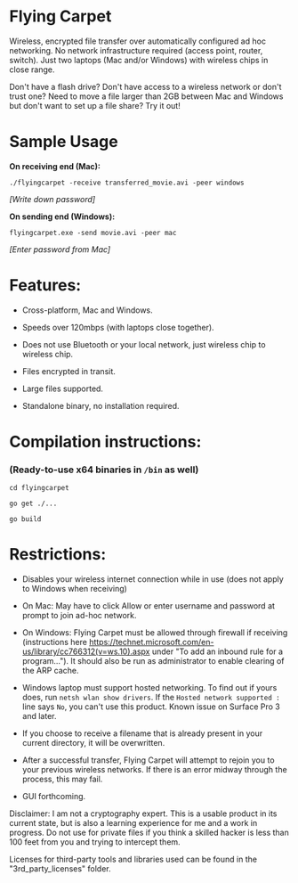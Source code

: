 # Flying Carpet
Wireless, encrypted file transfer over automatically configured ad hoc networking. No network infrastructure required (access point, router, switch). Just two laptops (Mac and/or Windows) with wireless chips in close range.

Don't have a flash drive? Don't have access to a wireless network or don't trust one? Need to move a file larger than 2GB between Mac and Windows but don't want to set up a file share? Try it out!

# Sample Usage
**On receiving end (Mac):**

`./flyingcarpet -receive transferred_movie.avi -peer windows`

*\[Write down password\]*

**On sending end (Windows):**

`flyingcarpet.exe -send movie.avi -peer mac`

*\[Enter password from Mac\]*

# Features:
+ Cross-platform, Mac and Windows.

+ Speeds over 120mbps (with laptops close together).

+ Does not use Bluetooth or your local network, just wireless chip to wireless chip.

+ Files encrypted in transit.

+ Large files supported.

+ Standalone binary, no installation required.

# Compilation instructions:
### (Ready-to-use x64 binaries in `/bin` as well)

`cd flyingcarpet`

`go get ./...`

`go build`

# Restrictions:
+ Disables your wireless internet connection while in use (does not apply to Windows when receiving)

+ On Mac: May have to click Allow or enter username and password at prompt to join ad-hoc network.

+ On Windows: Flying Carpet must be allowed through firewall if receiving (instructions here https://technet.microsoft.com/en-us/library/cc766312(v=ws.10).aspx under "To add an inbound rule for a program..."). It should also be run as administrator to enable clearing of the ARP cache.

+ Windows laptop must support hosted networking. To find out if yours does, run `netsh wlan show drivers`. If the `Hosted network supported : ` line says `No`, you can't use this product. Known issue on Surface Pro 3 and later.

+ If you choose to receive a filename that is already present in your current directory, it will be overwritten.

+ After a successful transfer, Flying Carpet will attempt to rejoin you to your previous wireless networks. If there is an error midway through the process, this may fail.

+ GUI forthcoming.

Disclaimer: I am not a cryptography expert. This is a usable product in its current state, but is also a learning experience for me and a work in progress. Do not use for private files if you think a skilled hacker is less than 100 feet from you and trying to intercept them.

Licenses for third-party tools and libraries used can be found in the "3rd_party_licenses" folder.
